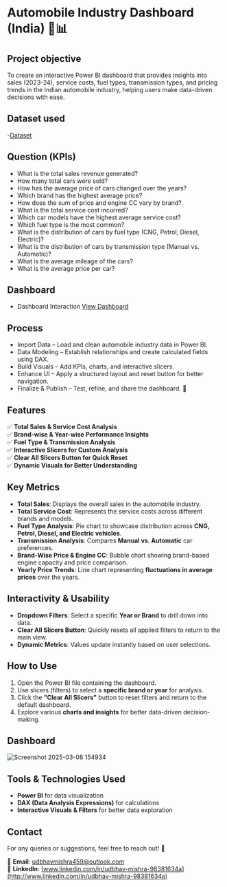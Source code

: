 # Automobile Industry Dashboard (India) 🚗📊

## Project objective
To create an interactive Power BI dashboard that provides insights into sales (2023-24), service costs, fuel types, transmission types, and pricing trends in the Indian automobile industry, helping users make data-driven decisions with ease. 

## Dataset used
-<a href="https://github.com/udbhav555/Dataset-for-Analytics/blob/main/car_dataset_india.xlsx">Dataset</a>

## Question (KPIs)
- What is the total sales revenue generated?
- How many total cars were sold?
- How has the average price of cars changed over the years?
- Which brand has the highest average price?
- How does the sum of price and engine CC vary by brand?
- What is the total service cost incurred?
- Which car models have the highest average service cost?
- Which fuel type is the most common?
- What is the distribution of cars by fuel type (CNG, Petrol, Diesel, Electric)?
- What is the distribution of cars by transmission type (Manual vs. Automatic)?
- What is the average mileage of the cars?
- What is the average price per car?

## Dashboard
- Dashboard Interaction <a href="https://github.com/udbhav555/Dataset-for-Analytics/blob/main/Power%20BI%20Project%207.pbix">View Dashboard</a>

## Process
- Import Data – Load and clean automobile industry data in Power BI.
- Data Modeling – Establish relationships and create calculated fields using DAX.
- Build Visuals – Add KPIs, charts, and interactive slicers.
- Enhance UI – Apply a structured layout and reset button for better navigation.
- Finalize & Publish – Test, refine, and share the dashboard. 🚀


## Features

✅ **Total Sales & Service Cost Analysis**\
✅ **Brand-wise & Year-wise Performance Insights**\
✅ **Fuel Type & Transmission Analysis**\
✅ **Interactive Slicers for Custom Analysis**\
✅ **Clear All Slicers Button for Quick Reset**\
✅ **Dynamic Visuals for Better Understanding**

## Key Metrics

- **Total Sales**: Displays the overall sales in the automobile industry.
- **Total Service Cost**: Represents the service costs across different brands and models.
- **Fuel Type Analysis**: Pie chart to showcase distribution across **CNG, Petrol, Diesel, and Electric vehicles**.
- **Transmission Analysis**: Compares **Manual vs. Automatic** car preferences.
- **Brand-Wise Price & Engine CC**: Bubble chart showing brand-based engine capacity and price comparison.
- **Yearly Price Trends**: Line chart representing **fluctuations in average prices** over the years.

## Interactivity & Usability

- **Dropdown Filters**: Select a specific **Year or Brand** to drill down into data.
- **Clear All Slicers Button**: Quickly resets all applied filters to return to the main view.
- **Dynamic Metrics**: Values update instantly based on user selections.

## How to Use

1. Open the Power BI file containing the dashboard.
2. Use slicers (filters) to select a **specific brand or year** for analysis.
3. Click the **"Clear All Slicers"** button to reset filters and return to the default dashboard.
4. Explore various **charts and insights** for better data-driven decision-making.

## Dashboard
![Screenshot 2025-03-08 154934](https://github.com/user-attachments/assets/89ad8a32-d309-4b0d-b3bf-62f82aea3094)


## Tools & Technologies Used

- **Power BI** for data visualization
- **DAX (Data Analysis Expressions)** for calculations
- **Interactive Visuals & Filters** for better data exploration


## Contact

For any queries or suggestions, feel free to reach out! 🚀

📩 **Email**: [udbhavmishra459@outlook.com](mailto\:udbhavmishra459@outlook.com)\
🔗 **LinkedIn**: [www.linkedin.com/in/udbhav-mishra-98381634a](http://www.linkedin.com/in/udbhav-mishra-98381634a)



